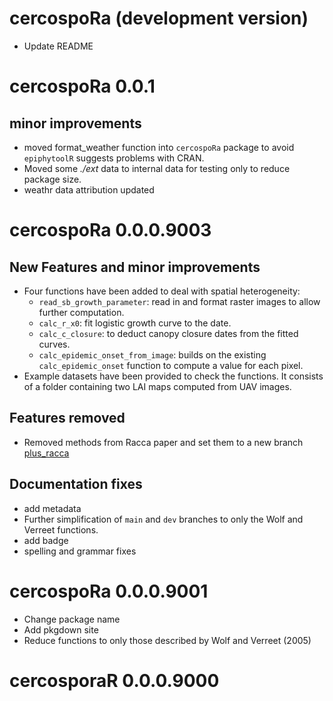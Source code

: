 # cercospoRa (development version)

  - Update README 

# cercospoRa 0.0.1


## minor improvements
  - moved format_weather function into `cercospoRa` package to avoid `epiphytoolR`
  suggests problems with CRAN.  
  - Moved some _./ext_ data to internal data for testing only to reduce package 
  size.  
  - weathr data attribution updated  

# cercospoRa 0.0.0.9003
## New Features and minor improvements
  - Four functions have been added to deal with spatial heterogeneity:
    - `read_sb_growth_parameter`: read in and format raster images to allow 
     further computation.
    - `calc_r_x0`: fit logistic growth curve to the date.
    - `calc_c_closure`: to deduct canopy closure dates from the fitted curves.
    - `calc_epidemic_onset_from_image`: builds on the existing `calc_epidemic_onset` 
    function to compute a value for each pixel.
  - Example datasets have been provided to check the functions. 
  It consists of a folder containing two LAI maps computed from UAV images.  

## Features removed  
  - Removed methods from Racca paper and set them to a new branch 
  [plus_racca](https://github.com/PaulMelloy/cercospoRa/tree/plus_racca)

## Documentation fixes  
  - add metadata  
  - Further simplification of `main` and `dev` branches to only the Wolf and 
  Verreet functions.  
  - add badge  
  - spelling and grammar fixes
  

# cercospoRa 0.0.0.9001
 - Change package name  
 - Add pkgdown site  
 - Reduce functions to only those described by Wolf and Verreet (2005)  

# cercosporaR 0.0.0.9000
